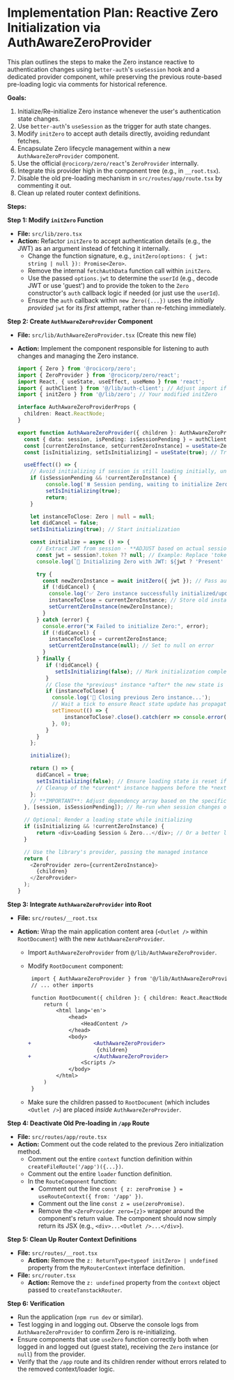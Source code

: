 # Implementation Plan: Reactive Zero Initialization via AuthAwareZeroProvider

This plan outlines the steps to make the Zero instance reactive to authentication changes using `better-auth`'s `useSession` hook and a dedicated provider component, while preserving the previous route-based pre-loading logic via comments for historical reference.

**Goals:**

1.  Initialize/Re-initialize Zero instance whenever the user's authentication state changes.
2.  Use `better-auth`'s `useSession` as the trigger for auth state changes.
3.  Modify `initZero` to accept auth details directly, avoiding redundant fetches.
4.  Encapsulate Zero lifecycle management within a new `AuthAwareZeroProvider` component.
5.  Use the official `@rocicorp/zero/react`'s `ZeroProvider` internally.
6.  Integrate this provider high in the component tree (e.g., in `__root.tsx`).
7.  Disable the old pre-loading mechanism in `src/routes/app/route.tsx` by commenting it out.
8.  Clean up related router context definitions.

**Steps:**

**Step 1: Modify `initZero` Function**

- **File:** `src/lib/zero.tsx`
- **Action:** Refactor `initZero` to accept authentication details (e.g., the JWT) as an argument instead of fetching it internally.
  - Change the function signature, e.g., `initZero(options: { jwt: string | null }): Promise<Zero>`.
  - Remove the internal `fetchAuthData` function call within `initZero`.
  - Use the passed `options.jwt` to determine the `userId` (e.g., decode JWT or use 'guest') and to provide the token to the `Zero` constructor's `auth` callback logic if needed (or just use the `userId`).
  - Ensure the `auth` callback within `new Zero({...})` uses the _initially provided_ `jwt` for its _first_ attempt, rather than re-fetching immediately.

**Step 2: Create `AuthAwareZeroProvider` Component**

- **File:** `src/lib/AuthAwareZeroProvider.tsx` (Create this new file)
- **Action:** Implement the component responsible for listening to auth changes and managing the Zero instance.

  ```typescript
  import { Zero } from '@rocicorp/zero';
  import { ZeroProvider } from '@rocicorp/zero/react';
  import React, { useState, useEffect, useMemo } from 'react';
  import { authClient } from '@/lib/auth-client'; // Adjust import if needed
  import { initZero } from '@/lib/zero'; // Your modified initZero

  interface AuthAwareZeroProviderProps {
    children: React.ReactNode;
  }

  export function AuthAwareZeroProvider({ children }: AuthAwareZeroProviderProps) {
    const { data: session, isPending: isSessionPending } = authClient.useSession();
    const [currentZeroInstance, setCurrentZeroInstance] = useState<Zero | null>(null);
    const [isInitializing, setIsInitializing] = useState(true); // Track initialization state

    useEffect(() => {
      // Avoid initializing if session is still loading initially, unless we want a guest instance immediately
      if (isSessionPending && !currentZeroInstance) {
           console.log('⏸️ Session pending, waiting to initialize Zero...');
           setIsInitializing(true);
           return;
      }

      let instanceToClose: Zero | null = null;
      let didCancel = false;
      setIsInitializing(true); // Start initialization

      const initialize = async () => {
        // Extract JWT from session - **ADJUST based on actual session structure**
        const jwt = session?.token ?? null; // Example: Replace 'token' with the actual field name
        console.log(`🔑 Initializing Zero with JWT: ${jwt ? 'Present' : 'Absent'}`);

        try {
          const newZeroInstance = await initZero({ jwt }); // Pass auth details
          if (!didCancel) {
            console.log('✅ Zero instance successfully initialized/updated.');
            instanceToClose = currentZeroInstance; // Store old instance for cleanup *after* state update
            setCurrentZeroInstance(newZeroInstance);
          }
        } catch (error) {
          console.error("❌ Failed to initialize Zero:", error);
          if (!didCancel) {
            instanceToClose = currentZeroInstance;
            setCurrentZeroInstance(null); // Set to null on error
          }
        } finally {
           if (!didCancel) {
              setIsInitializing(false); // Mark initialization complete (success or fail)
           }
           // Close the *previous* instance *after* the new state is set
           if (instanceToClose) {
             console.log('🧹 Closing previous Zero instance...');
             // Wait a tick to ensure React state update has propagated before closing
             setTimeout(() => {
                 instanceToClose?.close().catch(err => console.error("Error closing Zero:", err));
             }, 0);
           }
        }
      };

      initialize();

      return () => {
        didCancel = true;
        setIsInitializing(false); // Ensure loading state is reset if effect is cancelled
        // Cleanup of the *current* instance happens before the *next* instance is set, or on unmount.
      };
      // **IMPORTANT**: Adjust dependency array based on the specific fields in `session` that indicate an auth change (e.g., user ID, token presence). `session` object itself might work if it changes identity.
    }, [session, isSessionPending]); // Re-run when session changes or pending status resolves

    // Optional: Render a loading state while initializing
    if (isInitializing && !currentZeroInstance) {
        return <div>Loading Session & Zero...</div>; // Or a better loading indicator
    }

    // Use the library's provider, passing the managed instance
    return (
      <ZeroProvider zero={currentZeroInstance}>
        {children}
      </ZeroProvider>
    );
  }
  ```

**Step 3: Integrate `AuthAwareZeroProvider` into Root**

- **File:** `src/routes/__root.tsx`
- **Action:** Wrap the main application content area (`<Outlet />` within `RootDocument`) with the new `AuthAwareZeroProvider`.

  - Import `AuthAwareZeroProvider` from `@/lib/AuthAwareZeroProvider`.
  - Modify `RootDocument` component:

    ```diff
     import { AuthAwareZeroProvider } from '@/lib/AuthAwareZeroProvider';
     // ... other imports

     function RootDocument({ children }: { children: React.ReactNode }) {
         return (
             <html lang='en'>
                 <head>
                     <HeadContent />
                 </head>
                 <body>
    +                    <AuthAwareZeroProvider>
                          {children}
    +                    </AuthAwareZeroProvider>
                     <Scripts />
                 </body>
             </html>
         )
     }
    ```

  - Make sure the children passed to `RootDocument` (which includes `<Outlet />`) are placed _inside_ `AuthAwareZeroProvider`.

**Step 4: Deactivate Old Pre-loading in `/app` Route**

- **File:** `src/routes/app/route.tsx`
- **Action:** Comment out the code related to the previous Zero initialization method.
  - Comment out the entire `context` function definition within `createFileRoute('/app')({...})`.
  - Comment out the entire `loader` function definition.
  - In the `RouteComponent` function:
    - Comment out the line `const { z: zeroPromise } = useRouteContext({ from: '/app' })`.
    - Comment out the line `const z = use(zeroPromise)`.
    - Remove the `<ZeroProvider zero={z}>` wrapper around the component's return value. The component should now simply return its JSX (e.g., `<div>...<Outlet />...</div>`).

**Step 5: Clean Up Router Context Definitions**

- **File:** `src/routes/__root.tsx`
  - **Action:** Remove the `z: ReturnType<typeof initZero> | undefined` property from the `MyRouterContext` interface definition.
- **File:** `src/router.tsx`
  - **Action:** Remove the `z: undefined` property from the `context` object passed to `createTanstackRouter`.

**Step 6: Verification**

- Run the application (`npm run dev` or similar).
- Test logging in and logging out. Observe the console logs from `AuthAwareZeroProvider` to confirm Zero is re-initializing.
- Ensure components that use `useZero` function correctly both when logged in and logged out (guest state), receiving the `Zero` instance (or `null`) from the provider.
- Verify that the `/app` route and its children render without errors related to the removed context/loader logic.
